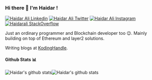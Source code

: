 ### Hi there 👋 I'm Haidar !

    
[![Haidar Ali Linkedin](https://img.shields.io/badge/LinkedIn-0077B5?style=for-the-badge&logo=linkedin&logoColor=white)](https://www.linkedin.com/in/haidaralimasu/)
[![Haidar Ali Twitter](https://img.shields.io/badge/Twitter-1DA1F2?style=for-the-badge&logo=twitter&logoColor=white)](https://twitter.com/haidarali_masu)
[![Haidar Ali Instagram](https://img.shields.io/badge/Instagram-6441A4?style=for-the-badge&logo=instagram&logoColor=white)](https://instagram.com/haidarali_masu)
[![Haidarali StackOverflow](https://img.shields.io/badge/StackOverflow-F48024?style=for-the-badge&logo=stackoverflow&logoColor=white)](https://stackoverflow.com/users/14995461/haidarali-masu)

Just an ordinary programmer and Blockchain developer too 😉. Mainly building on top of Ethereum and layer2 solutions.

Writing blogs at [KodingHandle](https://blog.kodinghandle.com).

#### Github Stats 📊

![Haidar's github stats](https://github-readme-stats.vercel.app/api?username=Haidar1528&show_icons=true&layout=compact)![Haidar's github stats](https://github-readme-stats.vercel.app/api/top-langs/?username=Haidar1528&layout=compact)
